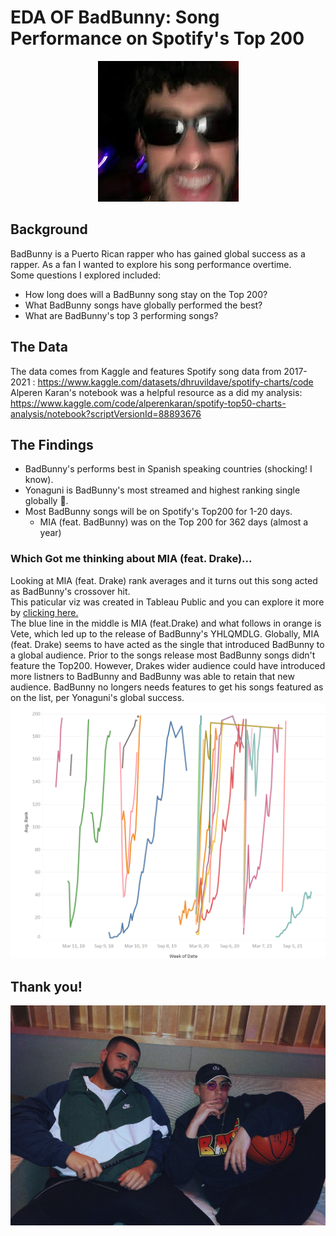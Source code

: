 # EDA OF BadBunny: Song Performance on Spotify's Top 200

<p align="center">
  <img src="/images/badbunny_clerb.jpg">
</p>

## Background
BadBunny is a Puerto Rican rapper who has gained global success as a rapper. As a fan I wanted to explore his song performance overtime.  
Some questions I explored included:
- How long does will a BadBunny song stay on the Top 200?
- What BadBunny songs have globally performed the best?
- What are BadBunny's top 3 performing songs?

## The Data
The data comes from Kaggle and features Spotify song data from 2017-2021 : https://www.kaggle.com/datasets/dhruvildave/spotify-charts/code <br>
Alperen Karan's notebook was a helpful resource as a did my analysis: https://www.kaggle.com/code/alperenkaran/spotify-top50-charts-analysis/notebook?scriptVersionId=88893676

## The Findings
- BadBunny's performs best in Spanish speaking countries (shocking! I know).
- Yonaguni is BadBunny's most streamed and highest ranking single globally :cherry_blossom:. 
- Most BadBunny songs will be on Spotify's Top200 for 1-20 days.
  - MIA (feat. BadBunny) was on the Top 200 for 362 days (almost a year)
### Which Got me thinking about MIA (feat. Drake)...
Looking at MIA (feat. Drake) rank averages and it turns out this song acted as BadBunny's crossover hit.<br>
This paticular viz was created in Tableau Public and you can explore it more by [clicking here.](https://public.tableau.com/app/profile/catharine.romero/viz/EDA_BADBUNNY/Dashboard2)<br>
The blue line in the middle is MIA (feat.Drake) and what follows in orange is Vete, which led up to the release of BadBunny's YHLQMDLG. 
Globally, MIA (feat. Drake) seems to have acted as the single that introduced BadBunny to a global audience. Prior to the songs release most BadBunny songs didn't feature the Top200. However, Drakes wider audience could have introduced more listners to BadBunny and BadBunny was able to retain that new audience. BadBunny no longers needs features to get his songs featured as on the list, per Yonaguni's global success. 
![Tableau Graph](plots/global_avg_songs.png) 
## Thank you! 
![BadBunny& Drake](images/badbunny_drake.jpg)
